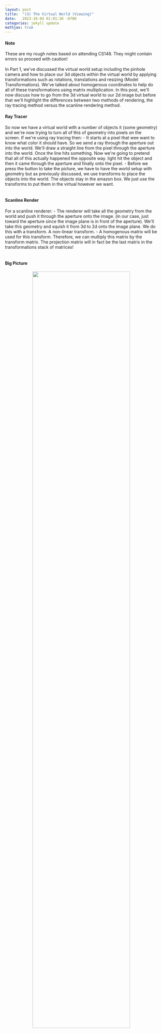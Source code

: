 ```yaml
---
layout: post
title:  "(3) The Virtual World (Viewing)"
date:   2023-10-04 01:01:36 -0700
categories: jekyll update
mathjax: true
---
```

<!------------------------------------------------------------------------------------>
<h4><b>Note</b></h4>
These are my rough notes based on attending CS148. They might contain errors so proceed with caution!
<br>
<br>
In Part 1, we've discussed the virtual world setup including the pinhole camera and how to place our 3d objects within the virtual world by applying transformations such as rotations, translations and resizing (Model Transformations). We've talked about homogenous coordinates to help do all of these transformations using matrix multiplication. In this post, we'll now discuss how to go from the 3d virtual world to our 2d image but before that we'll highlight the differences between two methods of rendering, the ray tracing method versus the scanline rendering method.
<!------------------------------------------------------------------------------------>
<h4><b>Ray Tracer</b></h4>
So now we have a virtual world with a number of objects it (some geometry) and we're now trying to turn all of this of geometry into pixels on the screen. If we're using ray tracing then:
- It starts at a pixel that wee want to know what color it should have. So we send a ray through the aperture out into the world. We'll draw a straight line from the pixel through the aperture into the world. Once the line hits something. Now we're going to pretend that all of this actually happened the opposite way. light hit the object and then it came through the aperture and finally onto the pixel.
- Before we press the button to take the picture, we have to have the world setup with geometry but as previously discussed, we use transforms to place the objects into the world. The objects stay in the amazon box. We just use the transforms to put them in the virtual however we want. 
<br>
<br>
<!------------------------------------------------------------------------------------>
<h4><b>Scanline Render</b></h4>
For a scanline renderer:
- The renderer will take all the geometry from the world and push it through the aperture onto the image. (in our case, just toward the aperture since the image plane is in front of the aperture). We'll take this geometry and squish it from 3d to 2d onto the image plane. We do this with a transform. A non-linear transform.
- A homogenous matrix will be used for this transform. Therefore, we can multiply this matrix by the transform matrix. The projection matrix will in fact be the last matrix in the transformations stack of matrices! 
<br>
<br>
<!------------------------------------------------------------------------------------>
<h4><b>Big Picture</b></h4>
<p style="text-align:center;"><img src="{{ site.url }}/assets/graphics/virtual-world/03-coordinates.png" width="80%" class="center"></p>
To render a picture:
1. We need to transform the models into the virtual world via model transformations. Here we went from the "Object Space" to "World Space".We did this already in part 1.
2. From "World Space", we need to go to "Camera Space". This is where we will place the camera at the origin via some rigid transformation.
3. Take the viewing frustum and apply a <b>prespective transformation</b> to shrink it into a viewing volume with boundaries at $[l, r]$, $[b, t]$, $[f, n]$.
4. Take this viewing volume and scale/resize it to the canonical viewing unit volume with all these planes are now between -1 and 1. This transformation is called the <b>orthographic projection transformation</b>.
5. Finally, there is a viewport transformation from go from the unit volumne to pixel coordinates in "screen space". 


- The next transformation is the orthographic projection transformation. The viewing here is looking along the minus z-axis with the head pointing in the y direction. What we want here, is to take this viewing volumn with the left and right planes ($x = r,l$), top and bottm planes ($y = t,b$) and near and far plane ($z = n,f$) and convert this volume to what is called the canonical view volume. Note that we're not doing any prespective projection yet.
<br>
<br>
<!------------------------------------------------------------------------------------>
<h4><b>(2) Camera Transformation</b></h4>
TODO. This is done to change the view point in 3D. We have three parameters here. The eye position $e$, the gaze direction $g$ and the view up vector $t$. We're going to skip this transformation for now.
<br>
<br>
<!------------------------------------------------------------------------------------>
<h4><b>(4) Orthographic Projection</b></h4>
Let's skip (3) and talk about (4) since it's simpler. Here we've already applied the prespective transformation and now we have this viewing volume that is not yet a unit volume. W're just taking the viewing volume and converting it to a canonical volume. Here we're going from the camera space to a canonical view volume. We're going to scale and translate the viewing volume to a canonical volume. Note that we will not need any rotations here. It's just scaling and translating. Here is the matrix that we will end up with.
<div>
$$
\begin{align*}
\begin{bmatrix}
\frac{2}{r-1} & 0 & 0 & -\frac{r+l}{r-l} \\
0 & -\frac{2}{t-b} & 0 & -\frac{t+b}{t-b} \\
0 & 0 & -\frac{2}{n-f} & -\frac{n+f}{n-f} \\
0 & 0 & 1 & 0
\end{bmatrix}
\end{align*}
$$
</div>
<br>
<!------------------------------------------------------------------------------------>
<h4><b>(3) Prespective Transformation</b></h4>
<p style="text-align:center;"><img src="{{ site.url }}/assets/graphics/virtual-world/04-prespective.png" width="60%" class="center"></p>
Before applying the orthographic projection, we have applied a prespective transformation, shown above. (Image taken from the book in my references). So how do we do this? Let's fix the z-axis below (image from the slides)
<p style="text-align:center;"><img src="{{ site.url }}/assets/graphics/virtual-world/02-similar.png" width="100%" class="center"></p>
The key property of perspective is that the size of an object on the screen is proportional to 1/z. We start from $(x,y,z)$ and we need to find the coordinates $(x',y')$ that will be used in the film plane. To find these coordinates, we can use the properties of similar triangles to derive the film x-coordinate,
<div>
$$
\begin{align*}
\frac{x}{z} &= \frac{x'}{h} \\
x' &= h \frac{x}{z}. \\ 
\end{align*}
$$
</div>
and the film y-coordinate,
<div>
$$
\begin{align*}
\frac{y}{z} &= \frac{y'}{h} \\
y' &= h \frac{y}{z}. \\ 
\end{align*}
$$
</div>
Dividing by $z$ is non-linear and we want to use a matrix multiplication for this projection. So how do we solve this issue? We'll use the same the trick that we used with translation which is homogenous coordinates.
<br>
<br>
<!------------------------------------------------------------------------------------>
<h4><b>Homogeoneous Coordinates Revisited</b></h4>
The homogenous coordinates will allow us to express this transformation from world coordinates $(x,y,z)$ to film coordinates $(x',y')$. So previously we expressed translations with homogenous coordinates, we said that for points, we're going to add a fourth coordinate that is equal to 1 and for vectors we're going to add a 0. This is just to make translation works as a matrix multiplication. So instead of just "bolting" a 1 (per the book), we're going to define this 4th coordinate as the denominator of the $x$, $y$ and $z$ coordinates. So for example:
<div>
$$
\begin{align*}
\begin{bmatrix}
 wx \\
 wy \\
 wz \\
 w
\end{bmatrix}
\end{align*}
$$
</div>
is the point $(x/w, y/w, z/w, 1)$. 
<br>
<br>
<!------------------------------------------------------------------------------------>
<h4><b>Prespective Matrix</b></h4>
So what we want is derive some matrix in order to go from $h(x/z)$ for example to $x'$, shown below
<div>
$$
\begin{align*}
\begin{bmatrix}
x' \\
y' \\
z' \\
1
\end{bmatrix}
=
\begin{bmatrix}
h \frac{x}{z} \\
h \frac{y}{z} \\
? \\
1
\end{bmatrix}
\end{align*}
$$
</div>
One idea that will get rid of the division is to use the forth coordinate for storing this $z$ value just as we saw in the previous section. Additionally, we can put the $h$ factor in the matrix where the scale factors go since we're we're scaling. To write this in matrix form:
<div>
$$
\begin{align*}
\begin{bmatrix}
x'w' \\
y'w' \\
z'w' \\
w'
\end{bmatrix}
=
\begin{bmatrix}
h & 0 & 0 & 0 \\
0 & h & 0 & 0 \\
0 & 0 & a & b \\
0 & 0 & 1 & 0
\end{bmatrix}
\begin{bmatrix}
x \\
y \\
z \\
1
\end{bmatrix}
\end{align*}
$$
</div>
So now let's study this matrix. First of all, the forth row has a 1. This 1 is there to save the $z$ coordinate so now we have $w'=z$. This is really important and the trick that we need to do the division. So now we have $w'=z$. Let's now multiply the first row and see what it does. $x'w' = hx$. Since we agreed that the forth coordinate will be the denominator then we get exactly what we wanted $x' = hx/z$ as we wanted. A similar calculation can be done for the $y'$ coordinate in the second row.
<br>
<br>
What about the mysterious third row? we have 
<div>
$$
\begin{align*}
z'w' = az + b \\
z'z = az + b.
\end{align*}
$$
</div>
So technically here $a$ and $b$ can be zero and we'll be projecting this fine. We don't need them really. So why bother? The idea here is that we might have two objects splattered on the screen with one object infront of the other. But all these geometrics are now squished together because we use the matrix, all of the $z$ values will just be $h$ where the film plane is in here,
<p style="text-align:center;"><img src="{{ site.url }}/assets/graphics/virtual-world/02-similar.png" width="100%" class="center"></p>
We lost the information that will tell us which object will have a lower or higher $z$ value. So the idea here is use that third row to preseve these values (the notion of what's infront and what's behind). a smaller $z'$ will mean it's infront, a higher means it's behind.
<br>
<br>
Let the near clipping plane be $n$ and the far clipping plane be $f$ of the viewing frustrum. (Usually $h$ is just $n$ but doesn't have to be). We also want to preseve the clipping planes so that when $z=n$, $z'$ is also $n$ and when $z=f$, $z' is also $f$. So now we have these two equations,
<div>
$$
\begin{align*}
nz = az + b \\
n^2 = an + b.
\end{align*}
$$
</div>
and 
<div>
$$
\begin{align*}
fz = az + b \\
f^2 = af + b.
\end{align*}
$$
</div>
The solution to these equations are $a=n+f$ and $b=-fn$. So the prespective matrix is now:
<div>
$$
\begin{align*}
\begin{bmatrix}
x'w' \\
y'w' \\
z'w' \\
w'
\end{bmatrix}
=
\begin{bmatrix}
h & 0 & 0 & 0 \\
0 & h & 0 & 0 \\
0 & 0 & n+f & -fn \\
0 & 0 & 1 & 0
\end{bmatrix}
\begin{bmatrix}
x \\
y \\
z \\
1
\end{bmatrix}
\end{align*}
$$
</div>
<br>
<!------------------------------------------------------------------------------------>
<h4><b>References</b></h4>
<a href="https://www.amazon.com/Fundamentals-Computer-Graphics-Steve-Marschner/dp/1482229390">Fundamentals of Computer Graphics, 4th Edition</a>
<br>
<a href="https://web.stanford.edu/class/cs148/lectures.html"> CS148 Lectures </a>
<br>
<br>




